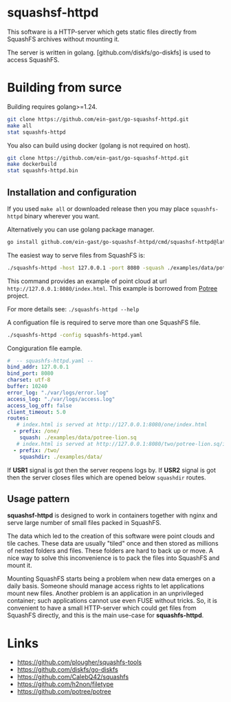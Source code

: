 # squashsf-httpd

This software is a HTTP-server which gets static files directly from SquashFS archives without mounting it.

The server is written in golang. [github.com/diskfs/go-diskfs] is used to access SquashFS.

# Building from surce

Building requires golang>=1.24.
```bash
git clone https://github.com/ein-gast/go-squashsf-httpd.git
make all
stat squashfs-httpd
```

You also can build using docker (golang is not required on host).
```bash
git clone https://github.com/ein-gast/go-squashsf-httpd.git
make dockerbuild
stat squashfs-httpd.bin
```

## Installation and configuration

If you used `make all` or downloaded release then you may place `squashfs-httpd` binary wherever you want.

Alternatively you can use golang package manager.
```bash
go install github.com/ein-gast/go-squashsf-httpd/cmd/squashsf-httpd@latest
```

The easiest way to serve files from SquashFS is:
```bash
./squashfs-httpd -host 127.0.0.1 -port 8080 -squash ./examples/data/potree-lion.sq
```

This command provides an example of point cloud at url `http://127.0.0.1:8080/index.html`. This example is borrowed from [Potree](https://github.com/potree/potree) project.

For more details see: `./squashfs-httpd --help`

A configuation file is required to serve more than one SquashFS file.
```bash
./squashfs-httpd -config squashfs-httpd.yaml
```

Congiguration file eample.
```yaml
#  -- squashfs-httpd.yaml --
bind_addr: 127.0.0.1
bind_port: 8080
charset: utf-8
buffer: 10240
error_log: "./var/logs/error.log"
access_log: "./var/logs/access.log"
access_log_off: false
client_timeout: 5.0
routes:
   # index.html is served at http://127.0.0.1:8080/one/index.html
  - prefix: /one/
    squash: ./examples/data/potree-lion.sq
   # index.html is served at http://127.0.0.1:8080/two/potree-lion.sq/index.html
  - prefix: /two/
    squashdir: ./examples/data/
```

If **USR1** signal is got then the server reopens logs by. If **USR2** signal is got then the server closes files which are opened below `squashdir` routes.

## Usage pattern

**squashsf-httpd** is designed to work in containers together with nginx and serve large number of small files packed in SquashFS.

The data which led to the creation of this software were point clouds and tile caches. These data are usually "tiled" once and then stored as millions of nested folders and files. These folders are hard to back up or move. A nice way to solve this inconvenience is to pack the files into SquashFS and mount it.

Mounting SquashFS starts being a problem when new data emerges on a daily basis. Someone should manage access rights to let applications mount new files. Another problem is an application in an unprivileged container; such applications cannot use even FUSE without tricks. So, it is convenient to have a small HTTP-server which could get files from SquashFS directly, and this is the main use-case for **squashfs-httpd**.

# Links
- https://github.com/plougher/squashfs-tools
- https://github.com/diskfs/go-diskfs
- https://github.com/CalebQ42/squashfs
- https://github.com/h2non/filetype
- https://github.com/potree/potree

